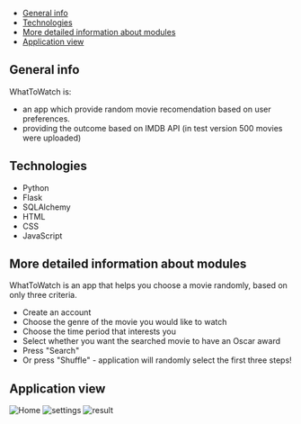 * [General info](#general-info)
* [Technologies](#technologies)
* [More detailed information about modules](#more-detailed-information-about-modules)
* [Application view](#application-view)


## General info
WhatToWatch is:
<ul>
  <li>an app which provide random movie recomendation based on user preferences. </li>
  <li>providing the outcome based on IMDB API (in test version 500 movies were uploaded)</li>
</ul>


## Technologies
<ul>
<li>Python</li>
  <li>Flask</li>
  <li>SQLAlchemy</li>
  <li>HTML</li>
  <li>CSS</li>
  <li>JavaScript</li>
</ul>


## More detailed information about modules
WhatToWatch is an app that helps you choose a movie randomly, based on only three criteria.
<ul>
  <li>Create an account</li>
  <li>Choose the genre of the movie you would like to watch</li>
  <li>Choose the time period that interests you</li>
  <li>Select whether you want the searched movie to have an Oscar award</li>
  <li>Press "Search"</li>
  <li>Or press "Shuffle" - application will randomly select the first three steps!</li>
</ul>

## Application view
![Home](https://user-images.githubusercontent.com/84148576/139726371-6a05bcf1-ba33-4506-bb8d-a8ec5e7d7090.PNG)
![settings](https://user-images.githubusercontent.com/84148576/139726423-7a89292a-1d27-4cad-a37b-04af6979a27d.PNG)
![result](https://user-images.githubusercontent.com/84148576/139726437-d66317aa-3bee-483f-8e3d-b5ea69ac3a65.PNG)
